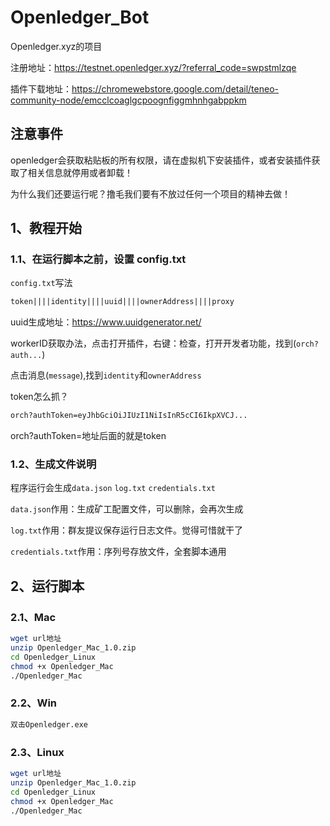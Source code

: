 # Openledger_Bot
Openledger.xyz的项目

注册地址：https://testnet.openledger.xyz/?referral_code=swpstmlzqe

插件下载地址：https://chromewebstore.google.com/detail/teneo-community-node/emcclcoaglgcpoognfiggmhnhgabppkm

## 注意事件
openledger会获取粘贴板的所有权限，请在虚拟机下安装插件，或者安装插件获取了相关信息就停用或者卸载！

为什么我们还要运行呢？撸毛我们要有不放过任何一个项目的精神去做！

## 1、教程开始
### 1.1、在运行脚本之前，设置 config.txt
``config.txt``写法
```txt
token||||identity||||uuid||||ownerAddress||||proxy
```
uuid生成地址：https://www.uuidgenerator.net/

workerID获取办法，点击打开插件，右键：检查，打开开发者功能，找到(``orch?auth...``) 

点击消息(``message``),找到``identity``和``ownerAddress``

token怎么抓？
```txt
orch?authToken=eyJhbGciOiJIUzI1NiIsInR5cCI6IkpXVCJ...
```
orch?authToken=地址后面的就是token

### 1.2、生成文件说明
程序运行会生成``data.json`` ``log.txt`` ``credentials.txt``

``data.json``作用：生成矿工配置文件，可以删除，会再次生成

``log.txt``作用：群友提议保存运行日志文件。觉得可惜就干了

``credentials.txt``作用：序列号存放文件，全套脚本通用
## 2、运行脚本
### 2.1、Mac
```bash
wget url地址
unzip Openledger_Mac_1.0.zip
cd Openledger_Linux
chmod +x Openledger_Mac
./Openledger_Mac
```

### 2.2、Win
```txt
双击Openledger.exe
```

### 2.3、Linux
```bash
wget url地址
unzip Openledger_Mac_1.0.zip
cd Openledger_Linux
chmod +x Openledger_Mac
./Openledger_Mac
```
